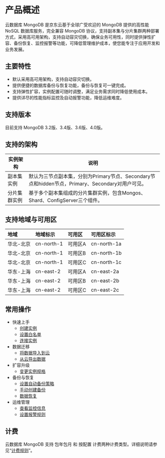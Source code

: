 # 产品概述


云数据库 MongoDB 是京东云基于全球广受欢迎的 MongoDB 提供的高性能 NoSQL 数据库服务，完全兼容 MongoDB 协议，支持副本集与分片集群两种部署方式，采用高可用架构，支持自动容灾切换，确保业务可用性，同时提供弹性扩容、备份恢复、监控报警等功能，可降低管理维护成本，使您能专注于应用开发和业务发展。

## 主要特性

* 默认采用高可用架构，支持自动容灾切换。
* 提供便捷的数据库备份与恢复功能，备份与恢复可一键完成。
* 支持弹性扩容，实例配置可随时调整，满足业务需求同时降低使用成本。
* 提供详尽的性能指标监控及自动报警功能，降低运维难度。

## 支持版本

目前支持 MongoDB 3.2版、3.4版、3.6版、4.0版。

## 支持的架构

| 实例架构     | 说明                                                         |
| ------------ | ------------------------------------------------------------ |
| 副本集实例   | 默认为三节点副本集，分别为Primary节点、Secondary节点和hidden节点，Primary、Secondary对用户可见。 |
| 分片集群实例 | 基于多个副本集组成的分片集群实例，包含Mongos、Shard、ConfigServer三个组件。 |

## 支持地域与可用区

| 地域      | 地域标示   | 可用区  | 可用区标示  |
| :-------- | :--------- | :------ | :---------- |
| 华北-北京 | cn-north-1 | 可用区A | cn-north-1a |
| 华北-北京 | cn-north-1 | 可用区B | cn-north-1b |
| 华北-北京 | cn-north-1 | 可用区C | cn-north-1c |
| 华东-上海 | cn-east-2  | 可用区A | cn-east-2a  |
| 华东-上海 | cn-east-2  | 可用区B | cn-east-2b  |
| 华东-上海 | cn-east-2  | 可用区C | cn-east-2c  |

## 常用操作

- 快速上手
  - [创建实例](../Getting-Started/Create-Instance.md)
  - [设置白名单](../Getting-Started/Set-Whitelist.md)
  - [连接实例](../Getting-Started/Connect-Instance.md)
- 数据迁移
  - [将数据导入到云](../Getting-Started/Import-Data.md)
  - [从云导出数据](../Getting-Started/Export-Data.md)
- 扩容升级
  - [变更实例规格](../Operation-Guide/Instance-Management/Modify-Instance-Spec.md)
- 备份与恢复
  - [设置自动备份策略](../Operation-Guide/Backup/Modify-Backup-Policy.md)
  - [手动创建备份](../Operation-Guide/Backup/Create-Backup.md)
  - [数据恢复](../Operation-Guide/Backup/Restore-Instance.md)
- 运维管理
  - [查看监控信息](../Operation-Guide/Monitoring/Monitoring.md)
  - [设置报警规则](../Operation-Guide/Monitoring/Alarm-Rules.md)

## 计费

云数据库 MongoDB 支持 包年包月 和 按配置 计费两种计费类型。详细说明请参见“[计费规则](../Pricing/Billing-Rules.md)”。
